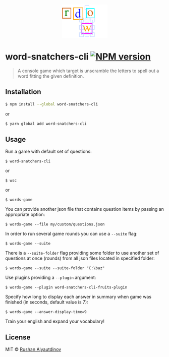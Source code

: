 <div align="center">
  <img src="media/logo.png" alt="Word-Snatchers-CLI" />
</div>

# word-snatchers-cli [![NPM version][npm-image]][npm-url]

> A console game which target is unscramble the letters to spell out a word fitting the given definition.

## Installation

```sh
$ npm install --global word-snatchers-cli
```

or

```sh
$ yarn global add word-snatchers-cli
```

## Usage

Run a game with default set of questions:

```shell
$ word-snatchers-cli
```

or

```shell
$ wsc
```

or

```shell
$ words-game
```

You can provide another json file that contains question items by passing an appropriate option:

```shell
$ words-game --file my/custom/questions.json
```

In order to run several game rounds you can use a `--suite` flag:

```shell
$ words-game --suite
```

There is a `--suite-folder` flag providing some folder to use another set of questions at once (rounds) from all json files located in specified folder:

```shell
$ words-game --suite --suite-folder "C:\baz"
```

Use plugins providing a `--plugin` argument:

```shell
$ words-game --plugin word-snatchers-cli-fruits-plugin
```

Specify how long to display each answer in summary when game was finished (in seconds, default value is 7):

```shell
$ words-game --answer-display-time=9
```

Train your english and expand your vocabulary!

## License

MIT © [Rushan Alyautdinov](https://github.com/akgondber)

[npm-image]: https://img.shields.io/npm/v/word-snatchers-cli.svg?style=flat
[npm-url]: https://npmjs.org/package/word-snatchers-cli
